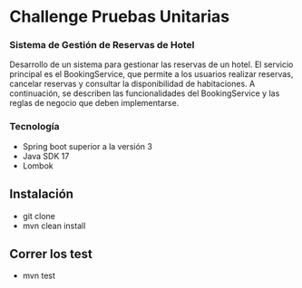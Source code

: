 # Challenge Pruebas Unitarias


### Sistema de Gestión de Reservas de Hotel
Desarrollo de un sistema para gestionar las reservas de un hotel. El servicio principal es el
BookingService, que permite a los usuarios realizar reservas, cancelar reservas y consultar la
disponibilidad de habitaciones. A continuación, se describen las funcionalidades del BookingService
y las reglas de negocio que deben implementarse.


### Tecnología
- Spring boot superior a la versión 3
- Java SDK 17
- Lombok

## Instalación
- git clone 
- mvn clean install

## Correr los test
- mvn test